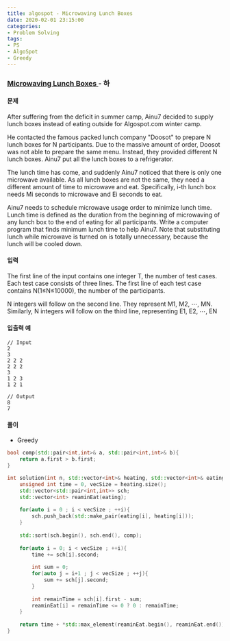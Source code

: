 ```yaml
---
title: algospot - Microwaving Lunch Boxes
date: 2020-02-01 23:15:00
categories:
- Problem Solving
tags:
- PS
- AlgoSpot
- Greedy
---
```


### [ Microwaving Lunch Boxes ](https://www.algospot.com/judge/problem/read/LUNCHBOX) - 하

#### 문제

After suffering from the deficit in summer camp, Ainu7 decided to supply lunch boxes instead of eating outside for Algospot.com winter camp.

He contacted the famous packed lunch company "Doosot" to prepare N lunch boxes for N participants. Due to the massive amount of order, Doosot was not able to prepare the same menu. Instead, they provided different N lunch boxes. Ainu7 put all the lunch boxes to a refrigerator.

The lunch time has come, and suddenly Ainu7 noticed that there is only one microwave available. As all lunch boxes are not the same, they need a different amount of time to microwave and eat. Specifically, i-th lunch box needs Mi seconds to microwave and Ei seconds to eat.

Ainu7 needs to schedule microwave usage order to minimize lunch time. Lunch time is defined as the duration from the beginning of microwaving of any lunch box to the end of eating for all participants. Write a computer program that finds minimum lunch time to help Ainu7. Note that substituting lunch while microwave is turned on is totally unnecessary, because the lunch will be cooled down.

#### 입력
 
The first line of the input contains one integer T, the number of test cases.
Each test case consists of three lines. The first line of each test case contains N(1≤N≤10000), the number of the participants.

N integers will follow on the second line. They represent M1, M2, ⋯, MN.
Similarly, N integers will follow on the third line, representing E1, E2, ⋯, EN

#### 입출력 예

```
// Input
2
3
2 2 2
2 2 2
3
1 2 3
1 2 1

// Output
8
7
```

#### 풀이
  - Greedy

```cpp
bool comp(std::pair<int,int>& a, std::pair<int,int>& b){
	return a.first > b.first;
}

int solution(int n, std::vector<int>& heating, std::vector<int>& eating){
	unsigned int time = 0, vecSize = heating.size();
	std::vector<std::pair<int,int>> sch;
	std::vector<int> reaminEat(eating);
	
	for(auto i = 0 ; i < vecSize ; ++i){
		sch.push_back(std::make_pair(eating[i], heating[i]));
	}
	
	std::sort(sch.begin(), sch.end(), comp);
	
	for(auto i = 0; i < vecSize ; ++i){
		time += sch[i].second;
			
		int sum = 0;
		for(auto j = i+1 ; j < vecSize ; ++j){
			sum += sch[j].second;
		}
		
		int remainTime = sch[i].first - sum;
		reaminEat[i] = remainTime <= 0 ? 0 : remainTime;
	}
	
	return time + *std::max_element(reaminEat.begin(), reaminEat.end());
}
```